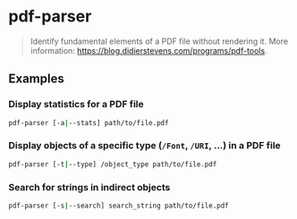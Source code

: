 # pdf-parser

> Identify fundamental elements of a PDF file without rendering it. More information: <https://blog.didierstevens.com/programs/pdf-tools>.

## Examples

### Display statistics for a PDF file

```bash
pdf-parser [-a|--stats] path/to/file.pdf
```

### Display objects of a specific type (`/Font`, `/URI`, ...) in a PDF file

```bash
pdf-parser [-t|--type] /object_type path/to/file.pdf
```

### Search for strings in indirect objects

```bash
pdf-parser [-s|--search] search_string path/to/file.pdf
```
